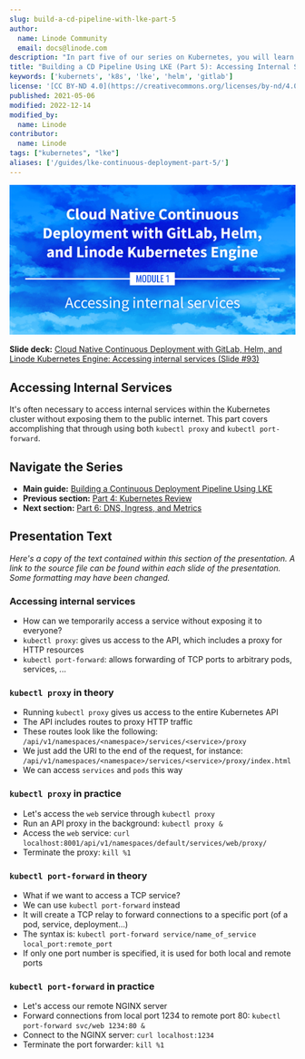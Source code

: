 ```yaml
---
slug: build-a-cd-pipeline-with-lke-part-5
author:
  name: Linode Community
  email: docs@linode.com
description: "In part five of our series on Kubernetes, you will learn how to privately access internal services within your cluster using kubectl proxy and kubectl port-forward."
title: "Building a CD Pipeline Using LKE (Part 5): Accessing Internal Services"
keywords: ['kubernets', 'k8s', 'lke', 'helm', 'gitlab']
license: '[CC BY-ND 4.0](https://creativecommons.org/licenses/by-nd/4.0)'
published: 2021-05-06
modified: 2022-12-14
modified_by:
  name: Linode
contributor:
  name: Linode
tags: ["kubernetes", "lke"]
aliases: ['/guides/lke-continuous-deployment-part-5/']
---
```


![Cloud Native Continuous Deployment with GitLab, Helm, and Linode Kubernetes Engine: Accessing Internal Services](cd-presentation-header-05-accessing-internal-services.png "Cloud Native Continuous Deployment with GitLab, Helm, and Linode Kubernetes Engine: Accessing Internal Services")

**Slide deck:** [Cloud Native Continuous Deployment with GitLab, Helm, and Linode Kubernetes Engine: Accessing internal services (Slide #93)](https://2021-03-lke.container.training/#93)

## Accessing Internal Services

It's often necessary to access internal services within the Kubernetes cluster without exposing them to the public internet. This part covers accomplishing that through using both `kubectl proxy` and `kubectl port-forward`.

## Navigate the Series

- **Main guide:** [Building a Continuous Deployment Pipeline Using LKE](/docs/guides/lke-continuous-deployment-series)
- **Previous section:** [Part 4: Kubernetes Review](/docs/guides/lke-continuous-deployment-part-4)
- **Next section:** [Part 6: DNS, Ingress, and Metrics](/docs/guides/lke-continuous-deployment-part-6)

## Presentation Text

*Here's a copy of the text contained within this section of the presentation. A link to the source file can be found within each slide of the presentation. Some formatting may have been changed.*

### Accessing internal services

- How can we temporarily access a service without exposing it to everyone?
- `kubectl proxy`: gives us access to the API, which includes a proxy for HTTP resources
- `kubectl port-forward`: allows forwarding of TCP ports to arbitrary pods, services, ...

### `kubectl proxy` in theory

- Running `kubectl proxy` gives us access to the entire Kubernetes API
- The API includes routes to proxy HTTP traffic
- These routes look like the following: `/api/v1/namespaces/<namespace>/services/<service>/proxy`
- We just add the URI to the end of the request, for instance: `/api/v1/namespaces/<namespace>/services/<service>/proxy/index.html`
- We can access `services` and `pods` this way

### `kubectl proxy` in practice

- Let's access the `web` service through `kubectl proxy`
- Run an API proxy in the background: `kubectl proxy &`
- Access the `web` service: `curl localhost:8001/api/v1/namespaces/default/services/web/proxy/`
- Terminate the proxy: `kill %1`

### `kubectl port-forward` in theory

- What if we want to access a TCP service?
- We can use `kubectl port-forward` instead
- It will create a TCP relay to forward connections to a specific port (of a pod, service, deployment...)
- The syntax is: `kubectl port-forward service/name_of_service local_port:remote_port`
- If only one port number is specified, it is used for both local and remote ports

### `kubectl port-forward` in practice

- Let's access our remote NGINX server
- Forward connections from local port 1234 to remote port 80: `kubectl port-forward svc/web 1234:80 &`
- Connect to the NGINX server: `curl localhost:1234`
- Terminate the port forwarder: `kill %1`